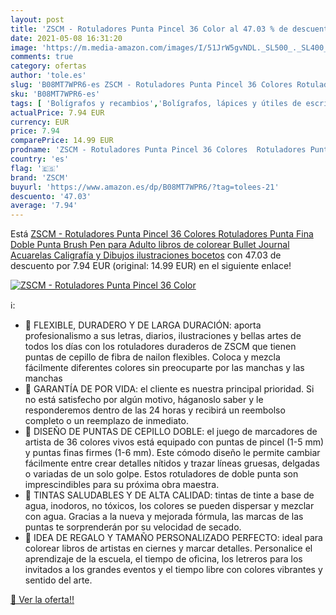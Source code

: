 ```yaml
---
layout: post
title: 'ZSCM - Rotuladores Punta Pincel 36 Color al 47.03 % de descuento'
date: 2021-05-08 16:31:20
image: 'https://m.media-amazon.com/images/I/51JrW5gvNDL._SL500_._SL400_.jpg'
comments: true
category: ofertas
author: 'tole.es'
slug: 'B08MT7WPR6-es ZSCM - Rotuladores Punta Pincel 36 Colores Rotuladores...'
sku: 'B08MT7WPR6-es'
tags: [ 'Bolígrafos y recambios','Bolígrafos, lápices y útiles de escritura','Oficina y papelería','Rotuladores de punta fina','acuarelas','colorear','rotuladores','zscm', ]
actualPrice: 7.94 EUR
currency: EUR
price: 7.94
comparePrice: 14.99 EUR
prodname: 'ZSCM - Rotuladores Punta Pincel 36 Colores  Rotuladores Punta Fina Doble Punta Brush Pen  para Adulto libros de colorear  Bullet Journal  Acuarelas Caligrafía y Dibujos  ilustraciones  bocetos'
country: 'es'
flag: '🇪🇸'
brand: 'ZSCM'
buyurl: 'https://www.amazon.es/dp/B08MT7WPR6/?tag=tolees-21'
descuento: '47.03'
average: '7.94'
---
```


Está [ZSCM - Rotuladores Punta Pincel 36 Colores  Rotuladores Punta Fina Doble Punta Brush Pen  para Adulto libros de colorear  Bullet Journal  Acuarelas Caligrafía y Dibujos  ilustraciones  bocetos](https://www.amazon.es/dp/B08MT7WPR6/?tag=tolees-21) con 47.03 de descuento por 7.94 EUR (original: 14.99 EUR) en el siguiente enlace!

[![ZSCM - Rotuladores Punta Pincel 36 Color](https://m.media-amazon.com/images/I/51JrW5gvNDL._SL500_._SL400_.jpg)](https://www.amazon.es/dp/B08MT7WPR6/?tag=tolees-21)

ℹ️:

- 🎨 FLEXIBLE, DURADERO Y DE LARGA DURACIÓN: aporta profesionalismo a sus letras, diarios, ilustraciones y bellas artes de todos los días con los rotuladores duraderos de ZSCM que tienen puntas de cepillo de fibra de nailon flexibles. Coloca y mezcla fácilmente diferentes colores sin preocuparte por las manchas y las manchas
- 🎨 GARANTÍA DE POR VIDA: el cliente es nuestra principal prioridad. Si no está satisfecho por algún motivo, háganoslo saber y le responderemos dentro de las 24 horas y recibirá un reembolso completo o un reemplazo de inmediato.
- 🎨 DISEÑO DE PUNTAS DE CEPILLO DOBLE: el juego de marcadores de artista de 36 colores vivos está equipado con puntas de pincel (1-5 mm) y puntas finas firmes (1-6 mm). Este cómodo diseño le permite cambiar fácilmente entre crear detalles nítidos y trazar líneas gruesas, delgadas o variadas de un solo golpe. Estos rotuladores de doble punta son imprescindibles para su próxima obra maestra.
- 🎨 TINTAS SALUDABLES Y DE ALTA CALIDAD: tintas de tinte a base de agua, inodoros, no tóxicos, los colores se pueden dispersar y mezclar con agua. Gracias a la nueva y mejorada fórmula, las marcas de las puntas te sorprenderán por su velocidad de secado.
- 🎨 IDEA DE REGALO Y TAMAÑO PERSONALIZADO PERFECTO: ideal para colorear libros de artistas en ciernes y marcar detalles. Personalice el aprendizaje de la escuela, el tiempo de oficina, los letreros para los invitados a los grandes eventos y el tiempo libre con colores vibrantes y sentido del arte.

[🛒 Ver la oferta!!](https://www.amazon.es/dp/B08MT7WPR6/?tag=tolees-21)
